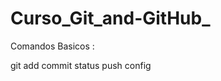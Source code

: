 # Curso_Git_and-GitHub_




Comandos Basicos :

git add
    commit 
    status
    push 
    config

 
